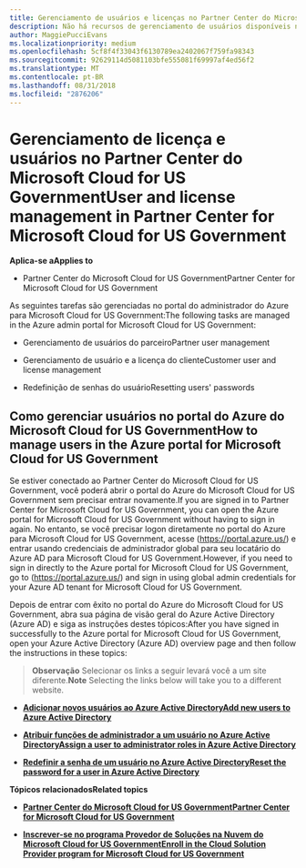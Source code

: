 ```yaml
---
title: Gerenciamento de usuários e licenças no Partner Center do Microsoft Cloud for US Government | Partner Center do Microsoft Cloud for US Government
description: Não há recursos de gerenciamento de usuários disponíveis no Partner Center do Microsoft Cloud for US Government para atender aos requisitos nacionais, regionais e específicos do setor que regem a coleta e o uso de dados das pessoas. Em vez disso, adicione e gerencie usuários no portal do Azure do Microsoft Cloud for US Government.
author: MaggiePucciEvans
ms.localizationpriority: medium
ms.openlocfilehash: 5cf8f4f33043f6130789ea2402067f759fa98343
ms.sourcegitcommit: 92629114d5081103bfe555081f69997af4ed56f2
ms.translationtype: MT
ms.contentlocale: pt-BR
ms.lasthandoff: 08/31/2018
ms.locfileid: "2876206"
---
```

# <a name="user-and-license-management-in-partner-center-for-microsoft-cloud-for-us-government"></a><span data-ttu-id="3a423-104">Gerenciamento de licença e usuários no Partner Center do Microsoft Cloud for US Government</span><span class="sxs-lookup"><span data-stu-id="3a423-104">User and license management in Partner Center for Microsoft Cloud for US Government</span></span>

**<span data-ttu-id="3a423-105">Aplica-se a</span><span class="sxs-lookup"><span data-stu-id="3a423-105">Applies to</span></span>**

-  <span data-ttu-id="3a423-106">Partner Center do Microsoft Cloud for US Government</span><span class="sxs-lookup"><span data-stu-id="3a423-106">Partner Center for Microsoft Cloud for US Government</span></span>

<span data-ttu-id="3a423-107">As seguintes tarefas são gerenciadas no portal do administrador do Azure para Microsoft Cloud for US Government:</span><span class="sxs-lookup"><span data-stu-id="3a423-107">The following tasks are managed in the Azure admin portal for Microsoft Cloud for US Government:</span></span>

- <span data-ttu-id="3a423-108">Gerenciamento de usuários do parceiro</span><span class="sxs-lookup"><span data-stu-id="3a423-108">Partner user management</span></span>

- <span data-ttu-id="3a423-109">Gerenciamento de usuário e a licença do cliente</span><span class="sxs-lookup"><span data-stu-id="3a423-109">Customer user and license management</span></span>

- <span data-ttu-id="3a423-110">Redefinição de senhas do usuário</span><span class="sxs-lookup"><span data-stu-id="3a423-110">Resetting users' passwords</span></span>


## <a name="how-to-manage-users-in-the-azure-portal-for-microsoft-cloud-for-us-government"></a><span data-ttu-id="3a423-111">Como gerenciar usuários no portal do Azure do Microsoft Cloud for US Government</span><span class="sxs-lookup"><span data-stu-id="3a423-111">How to manage users in the Azure portal for Microsoft Cloud for US Government</span></span>

<span data-ttu-id="3a423-112">Se estiver conectado ao Partner Center do Microsoft Cloud for US Government, você poderá abrir o portal do Azure do Microsoft Cloud for US Government sem precisar entrar novamente.</span><span class="sxs-lookup"><span data-stu-id="3a423-112">If you are signed in to Partner Center for Microsoft Cloud for US Government, you can open the Azure portal for Microsoft Cloud for US Government without having to sign in again.</span></span> <span data-ttu-id="3a423-113">No entanto, se você precisar logon diretamente no portal do Azure para Microsoft Cloud for US Government, acesse (https://portal.azure.us/) e entrar usando credenciais de administrador global para seu locatário do Azure AD para Microsoft Cloud for US Government.</span><span class="sxs-lookup"><span data-stu-id="3a423-113">However, if you need to sign in directly to the Azure portal for Microsoft Cloud for US Government, go to (https://portal.azure.us/) and sign in using global admin credentials for your Azure AD tenant for Microsoft Cloud for US Government.</span></span>

<span data-ttu-id="3a423-114">Depois de entrar com êxito no portal do Azure do Microsoft Cloud for US Government, abra sua página de visão geral do Azure Active Directory (Azure AD) e siga as instruções destes tópicos:</span><span class="sxs-lookup"><span data-stu-id="3a423-114">After you have signed in successfully to the Azure portal for Microsoft Cloud for US Government, open your Azure Active Directory (Azure AD) overview page and then follow the instructions in these topics:</span></span>

><span data-ttu-id="3a423-115">**Observação** Selecionar os links a seguir levará você a um site diferente.</span><span class="sxs-lookup"><span data-stu-id="3a423-115">**Note** Selecting the links below will take you to a different website.</span></span> 

-  [**<span data-ttu-id="3a423-116">Adicionar novos usuários ao Azure Active Directory</span><span class="sxs-lookup"><span data-stu-id="3a423-116">Add new users to Azure Active Directory</span></span>**](https://docs.microsoft.com/azure/active-directory/active-directory-users-create-azure-portal)

-  [**<span data-ttu-id="3a423-117">Atribuir funções de administrador a um usuário no Azure Active Directory</span><span class="sxs-lookup"><span data-stu-id="3a423-117">Assign a user to administrator roles in Azure Active Directory</span></span>**](https://docs.microsoft.com/azure/active-directory/active-directory-users-assign-role-azure-portal)

-  [**<span data-ttu-id="3a423-118">Redefinir a senha de um usuário no Azure Active Directory</span><span class="sxs-lookup"><span data-stu-id="3a423-118">Reset the password for a user in Azure Active Directory</span></span>**](https://docs.microsoft.com/azure/active-directory/active-directory-users-reset-password-azure-portal)

**<span data-ttu-id="3a423-119">Tópicos relacionados</span><span class="sxs-lookup"><span data-stu-id="3a423-119">Related topics</span></span>**

-  [**<span data-ttu-id="3a423-120">Partner Center do Microsoft Cloud for US Government</span><span class="sxs-lookup"><span data-stu-id="3a423-120">Partner Center for Microsoft Cloud for US Government</span></span>**](partner-center-for-microsoft-us-govt-cloud.md)

-  [**<span data-ttu-id="3a423-121">Inscrever-se no programa Provedor de Soluções na Nuvem do Microsoft Cloud for US Government</span><span class="sxs-lookup"><span data-stu-id="3a423-121">Enroll in the Cloud Solution Provider program for Microsoft Cloud for US Government</span></span>**](enroll-in-csp-for-microsoft-us-govt-cloud.md)
